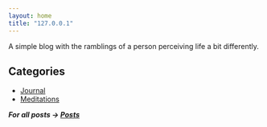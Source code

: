 ```yaml
---
layout: home
title: "127.0.0.1"
---
```


A simple blog with the ramblings of a person perceiving life a bit differently.

## Categories
- [Journal](/journal)
- [Meditations](/meditations)

***For all posts -> [Posts](/posts)***

